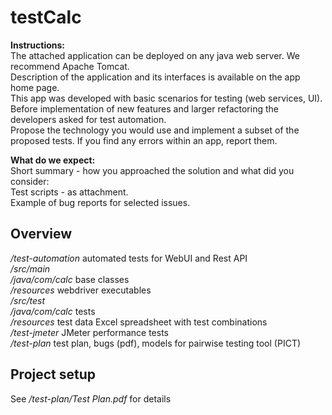 # testCalc

**Instructions:**  
The attached application can be deployed on any java web server. We recommend Apache Tomcat.   
Description of the application and its interfaces is available on the app home page.  
This app was developed with basic scenarios for testing (web services, UI).  
Before implementation of new features and larger refactoring the developers asked for test automation.  
Propose the technology you would use and implement a subset of the proposed tests. 
If you find any errors within an app, report them.  

**What do we expect:**  
Short summary - how you approached the solution and what did you consider:  
Test scripts - as attachment.  
Example of bug reports for selected issues.  
  
  
## Overview
*/test-automation*    automated tests for WebUI and Rest API  
                */src/main*  
                            */java/com/calc*   base classes  
                            */resources*        webdriver executables  
                */src/test*  
                            */java/com/calc*   tests  
                            */resources*        test data Excel spreadsheet with test combinations  
*/test-jmeter*        JMeter performance tests   
*/test-plan*          test plan, bugs (pdf), models for pairwise testing tool (PICT)  
  
## Project setup  
See */test-plan/Test Plan.pdf* for details  